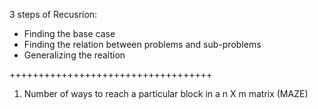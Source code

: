 3 steps of Recusrion:
- Finding the base case
- Finding the relation between problems and sub-problems
- Generalizing the realtion

+++++++++++++++++++++++++++++++++++

1. Number of ways to reach a particular block in a n X m matrix (MAZE)